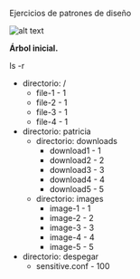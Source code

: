 Ejercicios de patrones de diseño

![alt text](https://github.com/patri2310/Mule2018/blob/master/premisas.png "Ejercios")

**Árbol inicial.**

ls -r

- directorio: /
    - file-1 - 1
    - file-2 - 1
    - file-3 - 1
    - file-4 - 1
- directorio: patricia
    - directorio: downloads
        - download1 - 1
        - download2 - 2
        - download3 - 3
        - download4 - 4
        - download5 - 5
    - directorio: images
        - image-1 - 1
        - image-2 - 2
        - image-3 - 3
        - image-4 - 4
        - image-5 - 5
- directorio: despegar
    - sensitive.conf - 100

